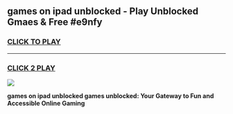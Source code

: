 
## games on ipad unblocked - Play Unblocked Gmaes & Free #e9nfy
<h3>
<a href="https://news.freeplayer.one?title=games_on_ipad_unblocked&ref=03M">CLICK TO PLAY</a></h3>
<hr>

<h3>
<a href="https://news.freeplayer.one?title=games_on_ipad_unblocked&ref=03M">CLICK 2 PLAY</a>
  
</h3>

<a href="https://news.freeplayer.one?title=games_on_ipad_unblocked&ref=03M"><img src="https://clearcache.store/games.png"></a>


**games on ipad unblocked games unblocked: Your Gateway to Fun and Accessible Online Gaming**
